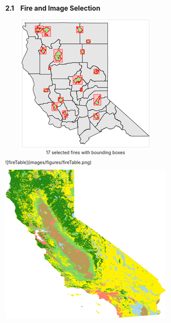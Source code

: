 ## 2.1&nbsp;&nbsp;&nbsp;&nbsp;Fire and Image Selection


<figure class="image" align="center">
  <img src="images/figures/firesMap.png" alt="firesMap">
  <figcaption align="center">17 selected fires with bounding boxes </figcaption>
</figure>
![fireTable](images/figures/fireTable.png)

![ca](images/CA_landCover/ca.png)